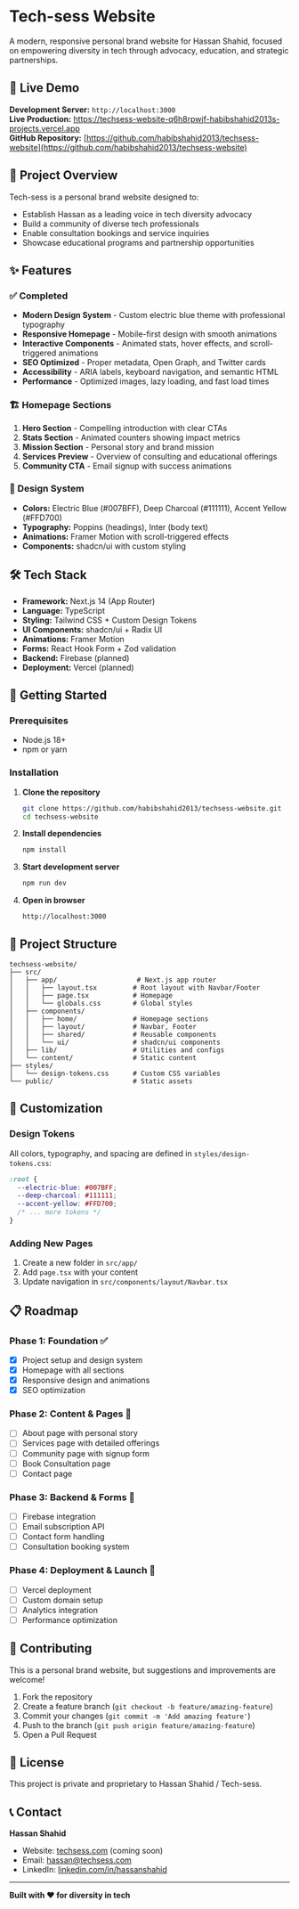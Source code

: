 # Tech-sess Website

A modern, responsive personal brand website for Hassan Shahid, focused on empowering diversity in tech through advocacy, education, and strategic partnerships.

## 🚀 Live Demo

**Development Server:** `http://localhost:3000`  
**Live Production:** https://techsess-website-q6h8rpwjf-habibshahid2013s-projects.vercel.app  
**GitHub Repository:** [https://github.com/habibshahid2013/techsess-website](https://github.com/habibshahid2013/techsess-website)

## 🎯 Project Overview

Tech-sess is a personal brand website designed to:
- Establish Hassan as a leading voice in tech diversity advocacy
- Build a community of diverse tech professionals
- Enable consultation bookings and service inquiries
- Showcase educational programs and partnership opportunities

## ✨ Features

### ✅ Completed
- **Modern Design System** - Custom electric blue theme with professional typography
- **Responsive Homepage** - Mobile-first design with smooth animations
- **Interactive Components** - Animated stats, hover effects, and scroll-triggered animations
- **SEO Optimized** - Proper metadata, Open Graph, and Twitter cards
- **Accessibility** - ARIA labels, keyboard navigation, and semantic HTML
- **Performance** - Optimized images, lazy loading, and fast load times

### 🏗️ Homepage Sections
1. **Hero Section** - Compelling introduction with clear CTAs
2. **Stats Section** - Animated counters showing impact metrics
3. **Mission Section** - Personal story and brand mission
4. **Services Preview** - Overview of consulting and educational offerings
5. **Community CTA** - Email signup with success animations

### 🎨 Design System
- **Colors:** Electric Blue (#007BFF), Deep Charcoal (#111111), Accent Yellow (#FFD700)
- **Typography:** Poppins (headings), Inter (body text)
- **Animations:** Framer Motion with scroll-triggered effects
- **Components:** shadcn/ui with custom styling

## 🛠️ Tech Stack

- **Framework:** Next.js 14 (App Router)
- **Language:** TypeScript
- **Styling:** Tailwind CSS + Custom Design Tokens
- **UI Components:** shadcn/ui + Radix UI
- **Animations:** Framer Motion
- **Forms:** React Hook Form + Zod validation
- **Backend:** Firebase (planned)
- **Deployment:** Vercel (planned)

## 🚀 Getting Started

### Prerequisites
- Node.js 18+ 
- npm or yarn

### Installation

1. **Clone the repository**
   ```bash
   git clone https://github.com/habibshahid2013/techsess-website.git
   cd techsess-website
   ```

2. **Install dependencies**
   ```bash
   npm install
   ```

3. **Start development server**
   ```bash
   npm run dev
   ```

4. **Open in browser**
   ```
   http://localhost:3000
   ```

## 📁 Project Structure

```
techsess-website/
├── src/
│   ├── app/                    # Next.js app router
│   │   ├── layout.tsx         # Root layout with Navbar/Footer
│   │   ├── page.tsx           # Homepage
│   │   └── globals.css        # Global styles
│   ├── components/
│   │   ├── home/              # Homepage sections
│   │   ├── layout/            # Navbar, Footer
│   │   ├── shared/            # Reusable components
│   │   └── ui/                # shadcn/ui components
│   ├── lib/                   # Utilities and configs
│   └── content/               # Static content
├── styles/
│   └── design-tokens.css      # Custom CSS variables
└── public/                    # Static assets
```

## 🎨 Customization

### Design Tokens
All colors, typography, and spacing are defined in `styles/design-tokens.css`:

```css
:root {
  --electric-blue: #007BFF;
  --deep-charcoal: #111111;
  --accent-yellow: #FFD700;
  /* ... more tokens */
}
```

### Adding New Pages
1. Create a new folder in `src/app/`
2. Add `page.tsx` with your content
3. Update navigation in `src/components/layout/Navbar.tsx`

## 📋 Roadmap

### Phase 1: Foundation ✅
- [x] Project setup and design system
- [x] Homepage with all sections
- [x] Responsive design and animations
- [x] SEO optimization

### Phase 2: Content & Pages 🚧
- [ ] About page with personal story
- [ ] Services page with detailed offerings
- [ ] Community page with signup form
- [ ] Book Consultation page
- [ ] Contact page

### Phase 3: Backend & Forms 🚧
- [ ] Firebase integration
- [ ] Email subscription API
- [ ] Contact form handling
- [ ] Consultation booking system

### Phase 4: Deployment & Launch 🚧
- [ ] Vercel deployment
- [ ] Custom domain setup
- [ ] Analytics integration
- [ ] Performance optimization

## 🤝 Contributing

This is a personal brand website, but suggestions and improvements are welcome!

1. Fork the repository
2. Create a feature branch (`git checkout -b feature/amazing-feature`)
3. Commit your changes (`git commit -m 'Add amazing feature'`)
4. Push to the branch (`git push origin feature/amazing-feature`)
5. Open a Pull Request

## 📝 License

This project is private and proprietary to Hassan Shahid / Tech-sess.

## 📞 Contact

**Hassan Shahid**  
- Website: [techsess.com](https://techsess.com) (coming soon)
- Email: hassan@techsess.com
- LinkedIn: [linkedin.com/in/hassanshahid](https://linkedin.com/in/hassanshahid)

---

**Built with ❤️ for diversity in tech**